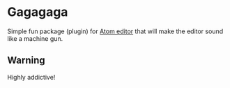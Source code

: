 # Gagagaga

Simple fun package (plugin) for [Atom editor](https://atom.io/) that will make the editor sound like a machine gun.

## Warning

Highly addictive!
